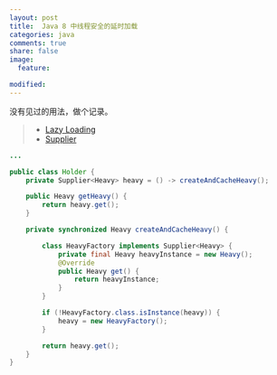 ```yaml
---
layout: post
title:  Java 8 中线程安全的延时加载
categories: java
comments: true
share: false
image:
  feature:

modified:
---
```


没有见过的用法，做个记录。

> - [Lazy Loading](http://java-design-patterns.com/patterns/lazy-loading/) <br />
> - [Supplier](https://docs.oracle.com/javase/8/docs/api/java/util/function/Supplier.html)

~~~ java
...

public class Holder {
    private Supplier<Heavy> heavy = () -> createAndCacheHeavy();

    public Heavy getHeavy() {
        return heavy.get();
    }

    private synchronized Heavy createAndCacheHeavy() {

        class HeavyFactory implements Supplier<Heavy> {
            private final Heavy heavyInstance = new Heavy();
            @Override
            public Heavy get() {
                return heavyInstance;
            }
        }

        if (!HeavyFactory.class.isInstance(heavy)) {
            heavy = new HeavyFactory();
        }

        return heavy.get();
    }
}
~~~
